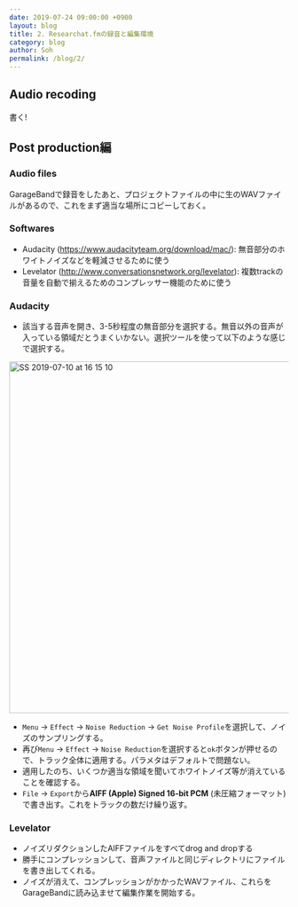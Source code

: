 ```yaml
---
date: 2019-07-24 09:00:00 +0900
layout: blog
title: 2. Researchat.fmの録音と編集環境
category: blog
author: Soh
permalink: /blog/2/
---
```


## Audio recoding
書く!

## Post production編
### Audio files
GarageBandで録音をしたあと、プロジェクトファイルの中に生のWAVファイルがあるので、これをまず適当な場所にコピーしておく。

### Softwares
- Audacity (https://www.audacityteam.org/download/mac/): 無音部分のホワイトノイズなどを軽減させるために使う
- Levelator (http://www.conversationsnetwork.org/levelator): 複数trackの音量を自動で揃えるためのコンプレッサー機能のために使う

### Audacity
- 該当する音声を開き、3-5秒程度の無音部分を選択する。無音以外の音声が入っている領域だとうまくいかない。選択ツールを使って以下のような感じで選択する。
<img width="634" alt="SS 2019-07-10 at 16 15 10" src="https://user-images.githubusercontent.com/1855860/60948422-68702780-a2e2-11e9-9090-7decd93b7cf5.png">

- `Menu` -> `Effect` -> `Noise Reduction` -> `Get Noise Profile`を選択して、ノイズのサンプリングする。
- 再び`Menu` -> `Effect` -> `Noise Reduction`を選択すると`ok`ボタンが押せるので、トラック全体に適用する。パラメタはデフォルトで問題ない。
- 適用したのち、いくつか適当な領域を聞いてホワイトノイズ等が消えていることを確認する。
- `File` -> `Export`から**AIFF (Apple) Signed 16-bit PCM** (未圧縮フォーマット)で書き出す。これをトラックの数だけ繰り返す。

### Levelator
- ノイズリダクションしたAIFFファイルをすべてdrog and dropする
- 勝手にコンプレッションして、音声ファイルと同じディレクトリにファイルを書き出してくれる。
- ノイズが消えて、コンプレッションがかかったWAVファイル、これらをGarageBandに読み込ませて編集作業を開始する。



